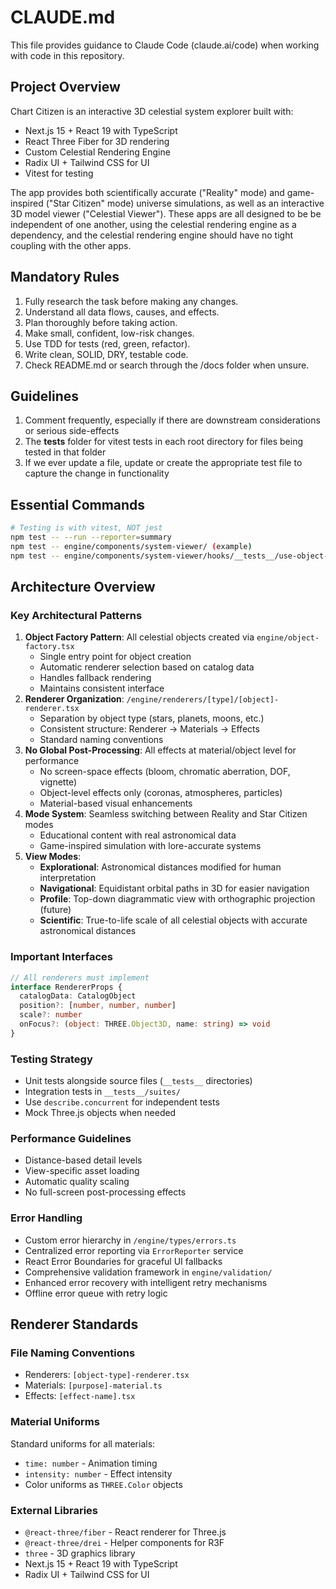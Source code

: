 # CLAUDE.md

This file provides guidance to Claude Code (claude.ai/code) when working with code in this repository.

## Project Overview

Chart Citizen is an interactive 3D celestial system explorer built with:
- Next.js 15 + React 19 with TypeScript
- React Three Fiber for 3D rendering
- Custom Celestial Rendering Engine
- Radix UI + Tailwind CSS for UI
- Vitest for testing

The app provides both scientifically accurate ("Reality" mode) and game-inspired ("Star Citizen" mode) universe simulations, as well as an interactive 3D model viewer ("Celestial Viewer"). These apps are all designed to be be independent of one another, using the celestial rendering engine as a dependency, and the celestial rendering engine should have no tight coupling with the other apps.

## Mandatory Rules

1. Fully research the task before making any changes.
2. Understand all data flows, causes, and effects.
3. Plan thoroughly before taking action.
4. Make small, confident, low-risk changes.
5. Use TDD for tests (red, green, refactor).
6. Write clean, SOLID, DRY, testable code.
7. Check README.md or search through the /docs folder when unsure.

## Guidelines

1. Comment frequently, especially if there are downstream considerations or serious side-effects
2. The __tests__ folder for vitest tests in each root directory for files being tested in that folder
3. If we ever update a file, update or create the appropriate test file to capture the change in functionality

## Essential Commands

```bash
# Testing is with vitest, NOT jest
npm test -- --run --reporter=summary
npm test -- engine/components/system-viewer/ (example)
npm test -- engine/components/system-viewer/hooks/__tests__/use-object-selection.test.ts (example)
```

## Architecture Overview

### Key Architectural Patterns

1. **Object Factory Pattern**: All celestial objects created via `engine/object-factory.tsx`
   - Single entry point for object creation
   - Automatic renderer selection based on catalog data
   - Handles fallback rendering
   - Maintains consistent interface
2. **Renderer Organization**: `/engine/renderers/[type]/[object]-renderer.tsx`
   - Separation by object type (stars, planets, moons, etc.)
   - Consistent structure: Renderer → Materials → Effects
   - Standard naming conventions
3. **No Global Post-Processing**: All effects at material/object level for performance
   - No screen-space effects (bloom, chromatic aberration, DOF, vignette)
   - Object-level effects only (coronas, atmospheres, particles)
   - Material-based visual enhancements
4. **Mode System**: Seamless switching between Reality and Star Citizen modes
   - Educational content with real astronomical data
   - Game-inspired simulation with lore-accurate systems
5. **View Modes**: 
   - **Explorational**: Astronomical distances modified for human interpretation
   - **Navigational**: Equidistant orbital paths in 3D for easier navigation
   - **Profile**: Top-down diagrammatic view with orthographic projection (future)
   - **Scientific**: True-to-life scale of all celestial objects with accurate astronomical distances

### Important Interfaces

```typescript
// All renderers must implement
interface RendererProps {
  catalogData: CatalogObject
  position?: [number, number, number]
  scale?: number
  onFocus?: (object: THREE.Object3D, name: string) => void
}
```

### Testing Strategy
- Unit tests alongside source files (`__tests__` directories)
- Integration tests in `__tests__/suites/`
- Use `describe.concurrent` for independent tests
- Mock Three.js objects when needed

### Performance Guidelines
- Distance-based detail levels
- View-specific asset loading
- Automatic quality scaling
- No full-screen post-processing effects

### Error Handling
- Custom error hierarchy in `/engine/types/errors.ts`
- Centralized error reporting via `ErrorReporter` service
- React Error Boundaries for graceful UI fallbacks
- Comprehensive validation framework in `engine/validation/`
- Enhanced error recovery with intelligent retry mechanisms
- Offline error queue with retry logic

## Renderer Standards

### File Naming Conventions
- Renderers: `[object-type]-renderer.tsx`
- Materials: `[purpose]-material.ts`
- Effects: `[effect-name].tsx`

### Material Uniforms
Standard uniforms for all materials:
- `time: number` - Animation timing
- `intensity: number` - Effect intensity
- Color uniforms as `THREE.Color` objects

### External Libraries
- `@react-three/fiber` - React renderer for Three.js
- `@react-three/drei` - Helper components for R3F
- `three` - 3D graphics library
- Next.js 15 + React 19 with TypeScript
- Radix UI + Tailwind CSS for UI
